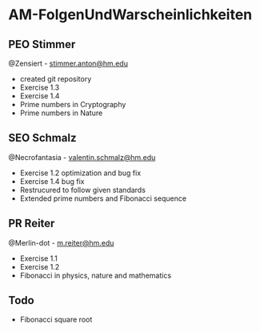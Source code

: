 # AM-FolgenUndWarscheinlichkeiten

## PEO Stimmer
@Zensiert - stimmer.anton@hm.edu
 * created git repository
 * Exercise 1.3
 * Exercise 1.4
 * Prime numbers in Cryptography
 * Prime numbers in Nature

## SEO Schmalz
@Necrofantasia - valentin.schmalz@hm.edu
 * Exercise 1.2 optimization and bug fix
 * Exercise 1.4 bug fix
 * Restrucured to follow given standards
 * Extended prime numbers and Fibonacci sequence

## PR  Reiter 
@Merlin-dot - m.reiter@hm.edu
 * Exercise 1.1
 * Exercise 1.2
 * Fibonacci in physics, nature and mathematics


## Todo
* Fibonacci square root

